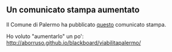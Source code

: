 ## Un comunicato stampa aumentato

Il Comune di Palermo ha pubblicato [questo](http://www.ufficiostampacomunepalermo.com/comune-viabilita-apportate-modifiche-transito-veicolare-zona-leonardo-da-vinci/) comunicato stampa.

Ho voluto "aumentarlo" un po':
http://aborruso.github.io/blackboard/viabilitapalermo/